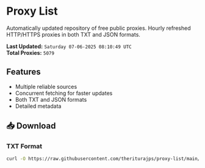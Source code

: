 # Proxy List

Automatically updated repository of free public proxies. Hourly refreshed HTTP/HTTPS proxies in both TXT and JSON formats.

**Last Updated:** `Saturday 07-06-2025 08:10:49 UTC`  
**Total Proxies:** `5079`

## Features
- Multiple reliable sources
- Concurrent fetching for faster updates
- Both TXT and JSON formats
- Detailed metadata

## 📥 Download

### TXT Format
```bash
curl -O https://raw.githubusercontent.com/theriturajps/proxy-list/main/proxies.txt